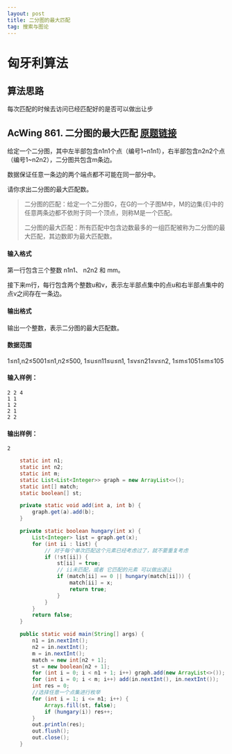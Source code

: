 ```yaml
---
layout: post
title: 二分图的最大匹配
tag: 搜索与图论
---
```


# 匈牙利算法

## 算法思路

每次匹配的时候去访问已经匹配好的是否可以做出让步

## AcWing 861. 二分图的最大匹配   [原题链接](https://www.acwing.com/problem/content/863/)

给定一个二分图，其中左半部包含n1n1个点（编号1~n1n1），右半部包含n2n2个点（编号1~n2n2），二分图共包含m条边。

数据保证任意一条边的两个端点都不可能在同一部分中。

请你求出二分图的最大匹配数。

> 二分图的匹配：给定一个二分图G，在G的一个子图M中，M的边集{E}中的任意两条边都不依附于同一个顶点，则称M是一个匹配。
>
> 二分图的最大匹配：所有匹配中包含边数最多的一组匹配被称为二分图的最大匹配，其边数即为最大匹配数。

#### 输入格式

第一行包含三个整数 n1n1、 n2n2 和 mm。

接下来m行，每行包含两个整数u和v，表示左半部点集中的点u和右半部点集中的点v之间存在一条边。

#### 输出格式

输出一个整数，表示二分图的最大匹配数。

#### 数据范围

1≤n1,n2≤5001≤n1,n2≤500,
1≤u≤n11≤u≤n1,
1≤v≤n21≤v≤n2,
1≤m≤1051≤m≤105

#### 输入样例：

```
2 2 4
1 1
1 2
2 1
2 2
```

#### 输出样例：

```
2
```

```java
    static int n1;
    static int n2;
    static int m;
    static List<List<Integer>> graph = new ArrayList<>();
    static int[] match;
    static boolean[] st;

    private static void add(int a, int b) {
        graph.get(a).add(b);
    }

    private static boolean hungary(int x) {
        List<Integer> list = graph.get(x);
        for (int ii : list) {
            // 对于每个单次匹配这个元素已经考虑过了，就不要重复考虑
            if (!st[ii]) {
                st[ii] = true;
                // ii未匹配，或者 它匹配的元素 可以做出退让
                if (match[ii] == 0 || hungary(match[ii])) {
                    match[ii] = x;
                    return true;
                }
            }
        }
        return false;
    }

    public static void main(String[] args) {
        n1 = in.nextInt();
        n2 = in.nextInt();
        m = in.nextInt();
        match = new int[n2 + 1];
        st = new boolean[n2 + 1];
        for (int i = 0; i < n1 + 1; i++) graph.add(new ArrayList<>());
        for (int i = 0; i < m; i++) add(in.nextInt(), in.nextInt());
        int res = 0;
        //选择任意一个点集进行枚举
        for (int i = 1; i <= n1; i++) {
            Arrays.fill(st, false);
            if (hungary(i)) res++;
        }
        out.println(res);
        out.flush();
        out.close();
    }
```

